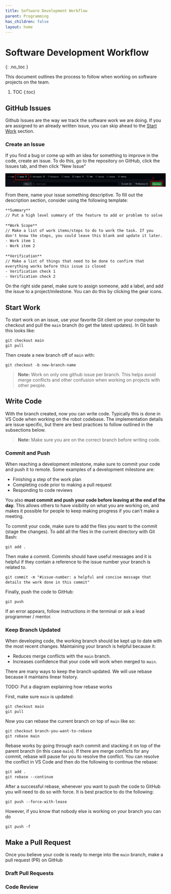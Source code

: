 ```yaml
---
title: Software Development Workflow
parent: Programming
has_children: false
layout: home
---
```


# Software Development Workflow
{: .no_toc }

This document outlines the process to follow when working on software projects on the team.

1. TOC
{:toc}

## GitHub Issues

Github Issues are the way we track the software work we are doing. If you are assigned to an already written issue, you can skip ahead to the [Start Work](#start-work) section.

### Create an Issue

If you find a bug or come up with an idea for something to improve in the code, create an issue. To do this, go to the repository on GitHub, click the Issues tab, and then click "New Issue"

![Create a new issue](../res/createNewIssue.png)

From there, name your issue something descriptive. To fill out the description section, consider using the following template:
```
**Summary**
// Put a high level summary of the feature to add or problem to solve

**Work Scope**
// Make a list of work items/steps to do to work the task. If you don't know the steps, you could leave this blank and update it later.
- Work item 1
- Work item 2

**Verification**
// Make a list of things that need to be done to confirm that everything works before this issue is closed
- Verification check 1
- Verification check 2
```

On the right side panel, make sure to assign someone, add a label, and add the issue to a project/milestone. You can do this by clicking the gear icons.

## Start Work

To start work on an issue, use your favorite Git client on your computer to checkout and pull the `main` branch (to get the latest updates). In Git bash this looks like:
```
git checkout main
git pull
```

Then create a new branch off of `main` with:
```
git checkout -b new-branch-name
```

> **Note:** Work on only one github issue per branch. This helps avoid merge conflicts and other confusion when working on projects with other people.

## Write Code
With the branch created, now you can write code. Typically this is done in VS Code when working on the robot codebase. The implementation details are issue specific, but there are best practices to follow outlined in the subsections below.

> **Note:** Make sure you are on the correct branch before writing code.

### Commit and Push
When reaching a development milestone, make sure to commit your code and push it to remote. Some examples of a development milestone are:
- Finishing a step of the work plan
- Completing code prior to making a pull request
- Responding to code reviews

You also **must commit and push your code before leaving at the end of the day.** This allows others to have visibility on what you are working on, and makes it possible for people to keep making progress if you can't make a meeting.

To commit your code, make sure to add the files you want to the commit (stage the changes). To add all the files in the current directory with Git Bash:
```
git add .
```

Then make a commit. Commits should have useful messages and it is helpful if they contain a reference to the issue number your branch is related to.
```
git commit -m "#issue-number: a helpful and concise message that details the work done in this commit"
```

Finally, push the code to GitHub:
```
git push
```
If an error appears, follow instructions in the terminal or ask a lead programmer / mentor.


### Keep Branch Updated

When developing code, the working branch should be kept up to date with the most recent changes. Maintaining your branch is helpful because it:
- Reduces merge conflicts with the `main` branch.
- Increases confidence that your code will work when merged to `main`.

There are many ways to keep the branch updated. We will use rebase because it maintains linear history.

TODO: Put a diagram explaining how rebase works

First, make sure `main` is updated:
```
git checkout main
git pull
```

Now you can rebase the current branch on top of `main` like so:
```
git checkout branch-you-want-to-rebase
git rebase main
```

Rebase works by going through each commit and stacking it on top of the parent branch (in this case `main`). If there are merge conflicts for any commit, rebase will pause for you to resolve the conflict. You can resolve the conflict in VS Code and then do the following to continue the rebase:
```
git add .
git rebase --continue
```

After a successful rebase, whenever you want to push the code to GitHub you will need to do so with force. It is best practice to do the following:
```
git push --force-with-lease
```
However, if you know that nobody else is working on your branch you can do
```
git push -f
```

## Make a Pull Request

Once you believe your code is ready to merge into the `main` branch, make a pull request (PR) on GitHub

### Draft Pull Requests


### Code Review

### 

 